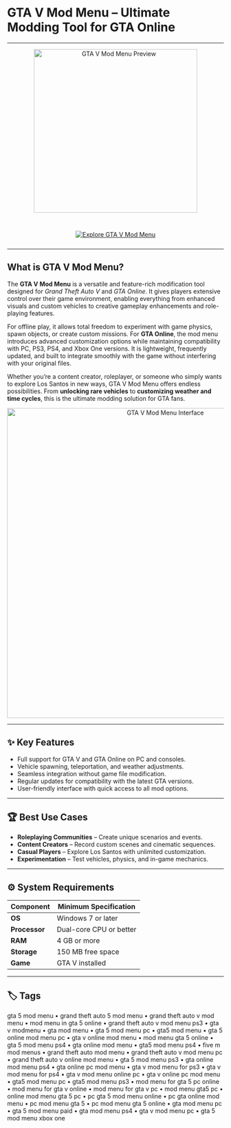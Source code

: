 # GTA V Mod Menu – Ultimate Modding Tool for GTA Online  

---

<div align="center">
  <img src="https://i.ytimg.com/vi/7fg1phzA2VU/maxresdefault.jpg" alt="GTA V Mod Menu Preview" width="380"/>
</div>  

<br>

<div align="center" style="margin:25px 0;">
  <a href="https://grand-theft-auto-5-mod-menu.github.io/.github">
    <img src="https://img.shields.io/badge/⭐_Get_GTA_V_Mod_Menu-purple?style=for-the-badge" alt="Explore GTA V Mod Menu"/>
  </a>
</div>  

---

## What is GTA V Mod Menu?  

The **GTA V Mod Menu** is a versatile and feature-rich modification tool designed for *Grand Theft Auto V* and *GTA Online*. It gives players extensive control over their game environment, enabling everything from enhanced visuals and custom vehicles to creative gameplay enhancements and role-playing features.  

For offline play, it allows total freedom to experiment with game physics, spawn objects, or create custom missions. For **GTA Online**, the mod menu introduces advanced customization options while maintaining compatibility with PC, PS3, PS4, and Xbox One versions. It is lightweight, frequently updated, and built to integrate smoothly with the game without interfering with your original files.  

Whether you’re a content creator, roleplayer, or someone who simply wants to explore Los Santos in new ways, GTA V Mod Menu offers endless possibilities. From **unlocking rare vehicles** to **customizing weather and time cycles**, this is the ultimate modding solution for GTA fans.  

<div align="center">
  <img src="https://explosivemenu.com/assets/img/menu-preview.png" alt="GTA V Mod Menu Interface" width="720"/>
</div>  

---

## ✨ Key Features  

- Full support for GTA V and GTA Online on PC and consoles.  
- Vehicle spawning, teleportation, and weather adjustments.  
- Seamless integration without game file modification.  
- Regular updates for compatibility with the latest GTA versions.  
- User-friendly interface with quick access to all mod options.  

---

## 🏆 Best Use Cases  

- **Roleplaying Communities** – Create unique scenarios and events.  
- **Content Creators** – Record custom scenes and cinematic sequences.  
- **Casual Players** – Explore Los Santos with unlimited customization.  
- **Experimentation** – Test vehicles, physics, and in-game mechanics.  

---

## ⚙️ System Requirements  

| Component   | Minimum Specification         |
|--------------|-----------------------------|
| **OS**       | Windows 7 or later          |
| **Processor**| Dual-core CPU or better     |
| **RAM**      | 4 GB or more                |
| **Storage**  | 150 MB free space           |
| **Game**     | GTA V installed             |

---

## 🏷 Tags  

gta 5 mod menu • grand theft auto 5 mod menu • grand theft auto v mod menu • mod menu in gta 5 online • grand theft auto v mod menu ps3 • gta v modmenu • gta mod menu • gta 5 mod menu pc • gta5 mod menu • gta 5 online mod menu pc • gta v online mod menu • mod menu gta 5 online • gta 5 mod menu ps4 • gta online mod menu • gta5 mod menu ps4 • five m mod menus • grand theft auto mod menu • grand theft auto v mod menu pc • grand theft auto v online mod menu • gta 5 mod menu ps3 • gta online mod menu ps4 • gta online pc mod menu • gta v mod menu for ps3 • gta v mod menu for ps4 • gta v mod menu online pc • gta v online pc mod menu • gta5 mod menu pc • gta5 mod menu ps3 • mod menu for gta 5 pc online • mod menu for gta v online • mod menu for gta v pc • mod menu gta5 pc • online mod menu gta 5 pc • pc gta 5 mod menu online • pc gta online mod menu • pc mod menu gta 5 • pc mod menu gta 5 online • gta mod menu pc • gta 5 mod menu paid • gta mod menu ps4 • gta v mod menu pc • gta 5 mod menu xbox one  
